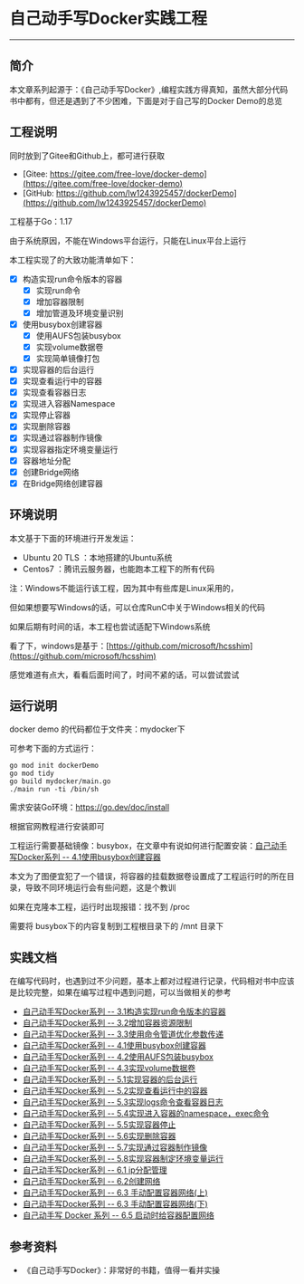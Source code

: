 # 自己动手写Docker实践工程
***

## 简介
本文章系列起源于：《自己动手写Docker》,编程实践方得真知，虽然大部分代码书中都有，但还是遇到了不少困难，下面是对于自己写的Docker Demo的总览

## 工程说明
同时放到了Gitee和Github上，都可进行获取

- [Gitee: https://gitee.com/free-love/docker-demo](https://gitee.com/free-love/docker-demo)
- [GitHub: https://github.com/lw1243925457/dockerDemo](https://github.com/lw1243925457/dockerDemo)

工程基于Go：1.17

由于系统原因，不能在Windows平台运行，只能在Linux平台上运行

本工程实现了的大致功能清单如下：

- [x] 构造实现run命令版本的容器
    - [x] 实现run命令
    - [x] 增加容器限制
    - [x] 增加管道及环境变量识别
- [x] 使用busybox创建容器
    - [x] 使用AUFS包装busybox
    - [x] 实现volume数据卷
    - [x] 实现简单镜像打包
- [x] 实现容器的后台运行
- [x] 实现查看运行中的容器
- [x] 实现查看容器日志
- [x] 实现进入容器Namespace
- [x] 实现停止容器
- [x] 实现删除容器
- [x] 实现通过容器制作镜像
- [x] 实现容器指定环境变量运行
- [x] 容器地址分配
- [x] 创建Bridge网络
- [x] 在Bridge网络创建容器

## 环境说明
本文基于下面的环境进行开发发运：

- Ubuntu 20 TLS ：本地搭建的Ubuntu系统
- Centos7 ：腾讯云服务器，也能跑本工程下的所有代码

注：Windows不能运行该工程，因为其中有些库是Linux采用的，

但如果想要写Windows的话，可以仓库RunC中关于Windows相关的代码

如果后期有时间的话，本工程也尝试适配下Windows系统

看了下，windows是基于：[https://github.com/microsoft/hcsshim](https://github.com/microsoft/hcsshim)

感觉难道有点大，看看后面时间了，时间不紧的话，可以尝试尝试

## 运行说明
docker demo 的代码都位于文件夹：mydocker下

可参考下面的方式运行：

```shell
go mod init dockerDemo
go mod tidy
go build mydocker/main.go
./main run -ti /bin/sh
```

需求安装Go环境：https://go.dev/doc/install

根据官网教程进行安装即可

工程运行需要基础镜像：busybox，在文章中有说如何进行配置安装：[自己动手写Docker系列 -- 4.1使用busybox创建容器](https://juejin.cn/post/7082480992614613022)

本文为了图便宜犯了一个错误，将容器的挂载数据卷设置成了工程运行时的所在目录，导致不同环境运行会有些问题，这是个教训

如果在克隆本工程，运行时出现报错：找不到 /proc

需要将 busybox下的内容复制到工程根目录下的 /mnt 目录下

## 实践文档
在编写代码时，也遇到过不少问题，基本上都对过程进行记录，代码相对书中应该是比较完整，如果在编写过程中遇到问题，可以当做相关的参考

- [自己动手写Docker系列 -- 3.1构造实现run命令版本的容器](https://juejin.cn/post/7081379481910411294)
- [自己动手写Docker系列 -- 3.2增加容器资源限制](https://juejin.cn/post/7081757532053569543)
- [自己动手写Docker系列 -- 3.3使用命令管道优化参数传递](https://juejin.cn/post/7082082864098967565)
- [自己动手写Docker系列 -- 4.1使用busybox创建容器](https://juejin.cn/post/7082480992614613022)
- [自己动手写Docker系列 -- 4.2使用AUFS包装busybox](https://juejin.cn/post/7082873999872491527)
- [自己动手写Docker系列 -- 4.3实现volume数据卷](https://juejin.cn/post/7083203141440634916)
- [自己动手写Docker系列 -- 5.1实现容器的后台运行](https://juejin.cn/post/7083606684358148103)
- [自己动手写Docker系列 -- 5.2实现查看运行中的容器](https://juejin.cn/post/7083966324442923015)
- [自己动手写Docker系列 -- 5.3实现logs命令查看容器日志](https://juejin.cn/post/7084371162905444382)
- [自己动手写Docker系列 -- 5.4实现进入容器的namespace，exec命令](https://juejin.cn/post/7084729876522991653)
- [自己动手写Docker系列 -- 5.5实现容器停止](https://juejin.cn/post/7085077429412167693)
- [自己动手写Docker系列 -- 5.6实现删除容器](https://juejin.cn/post/7085465652336525320)
- [自己动手写Docker系列 -- 5.7实现通过容器制作镜像](https://juejin.cn/post/7086069688664326157)
- [自己动手写Docker系列 -- 5.8实现容器制定环境变量运行](https://juejin.cn/post/7086220954551975973)
- [自己动手写Docker系列 -- 6.1 ip分配管理](https://juejin.cn/post/7086559244275122207)
- [自己动手写Docker系列 -- 6.2创建网络](https://juejin.cn/post/7087038556614426654)
- [自己动手写Docker系列 -- 6.3 手动配置容器网络(上)](https://juejin.cn/post/7089679899392376868/)
- [自己动手写Docker系列 -- 6.3 手动配置容器网络(下)](https://juejin.cn/post/7089927227894136846)
- [自己动手写 Docker 系列 -- 6.5 启动时给容器配置网络 ](https://juejin.cn/post/7090259129985400846)

## 参考资料
- 《自己动手写Docker》：非常好的书籍，值得一看并实操